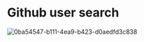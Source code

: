 # Github user search
![0ba54547-b111-4ea9-b423-d0aedfd3c838](https://user-images.githubusercontent.com/6004537/52736048-98382f00-2fd1-11e9-8a93-51b2d45f462e.jpeg)
